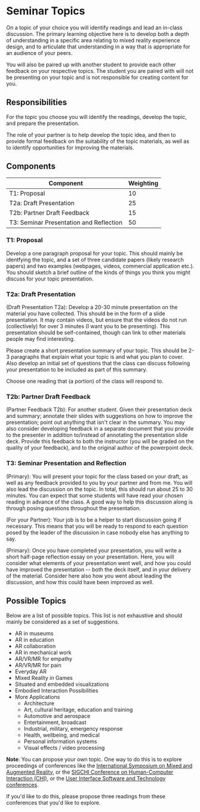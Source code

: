 # Seminar Topics

On a topic of your choice you will identify readings and lead an in-class discussion. The primary learning objective here is to develop both a depth of understanding in a specific area relating to mixed reality experience design, and to articulate that understanding in a way that is appropriate for an audience of your peers.

You will also be paired up with another student to provide each other feedback on your respective topics. The student you are paired with will not be presenting on your topic and is not responsible for creating content for you.

## Responsibilities

For the topic you choose you will identify the readings, develop the topic, and prepare the presentation.

The role of your partner is to help develop the topic idea, and then to provide formal feedback on the suitability of the topic materials, as well as to identify opportunities for improving the materials.

## Components

| Component                                     |  Weighting  |
|-----------------------------------------------|-----|
| T1: Proposal                        | 10  |
| T2a: Draft Presentation              | 25   |
| T2b: Partner Draft Feedback            | 15   |
| T3: Seminar Presentation and Reflection                   | 50 |

### T1: Proposal

Develop a one paragraph proposal for your topic. This should mainly be identfying the topic, and a set of three candidate papers (likely research papers) and two examples (webpages, videos, commercial application etc.). You should sketch a brief outline of the kinds of things you think you might discuss for your topic presentation.

### T2a: Draft Presentation

(Draft Presentation T2a): Develop a 20-30 minute presentation on the material you have collected. This should be in the form of a slide presentation. It may contain videos, but ensure that the videos do not run (collectively) for over 3 minutes (I want you to be presenting). This presentation should be self-contained, though can link to other materials people may find interesting.

Please create a short presentation summary of your topic. This should be 2-3 paragraphs that explain what your topic is and what you plan to cover. Also develop an initial set of questions that the class can discuss following your presentation to be included as part of this summary.

Choose one reading that (a portion) of the class will respond to.

### T2b: Partner Draft Feedback

(Partner Feedback T2b): For another student. Given their presentation deck and summary; annotate their slides with suggestions on how to improve the presentation; point out anything that isn't clear in the summary. You may also consider developing feedback in a separate document that you provide to the presenter in addition to/instead of annotating the presentation slide deck. Provide this feedback to both the instructor (you will be graded on the quality of your feedback), and to the original author of the powerpoint deck.

### T3: Seminar Presentation and Reflection

(Primary): You will present your topic for the class based on your draft, as well as any feedback provided to you by your partner and from me. You will also lead the discussion on the topic. In total, this should run about 25 to 30 minutes. You can expect that some students will have read your chosen reading in advance of the class. A good way to help this discussion along is through posing questions throughout the presentation.

(For your Partner): Your job is to be a helper to start discussion going if necessary. This means that you will be ready to respond to each question posed by the leader of the discussion in case nobody else has anything to say.

(Primary): Once you have completed your presentation, you will write a short half-page reflection essay on your presentation. Here, you will consider what elements of your presentation went well, and how you could have improved the presentation -- both the deck itself, and in your delivery of the material. Consider here also how you went about leading the discussion, and how this could have been improved as well.

## Possible Topics

Below are a list of possible topics. This list is not exhaustive and should mainly be considered as a set of suggestions.

* AR in museums
* AR in education
* AR collaboration
* AR in mechanical work
* AR/VR/MR for empathy
* AR/VR/MR for pain
* Everyday AR
* Mixed Reality _in_ Games
* Situated and embedded visualizations
* Embodied Interaction Possibilities
* More Applications
  * Architecture
  * Art, cultural heritage, education and training
  * Automotive and aerospace
  * Entertainment, broadcast
  * Industrial, military, emergency response
  * Health, wellbeing, and medical
  * Personal information systems
  * Visual effects / video processing

**Note**: You can propose your own topic. One way to do this is to explore proceedings of conferences like the [International Symposium on Mixed and Augmented Reality](https://dblp.org/db/conf/ismar/index), or the [SIGCHI Conference on Human-Computer Interaction (CHI)](https://dblp.uni-trier.de/db/conf/chi/), or the [User Interface Software and Technology conferences](https://dblp.uni-trier.de/db/conf/uist/).

If you'd like to do this, please propose three readings from these conferences that you'd like to explore.
